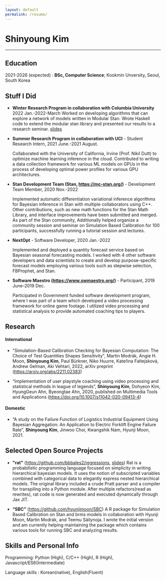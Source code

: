 ```yaml
---
layout: default
permalink: /resume/
---
```


Shinyoung Kim
============

-------------------     ----------------------------

Education
---------

2021-2026 (expected)
:   **BSc, Computer Science**; Kookmin Unversity, Seoul, South Korea

Stuff I Did
----------
* **Winter Research Program in collaboration with Columbia University** 2022 Jan.-2022-March
  Worked on developing algorithms that can explore a network of models written in Modular Stan. Wrote Haskell code to extend the modular stan library and presented our results to a research seminar. [slides](https://docs.google.com/presentation/d/1bMklK6OOARYEEfbHfH9MbOip8qJHcM6de22lvodDFDQ/edit?usp=sharing)

* **Summer Research Program in collaboration with UCI** - Student Research Intern, 2021 June.-2021 August.
  
  Collaborated with the University of California, Irvine (Prof. Nikil Dutt) to optimize machine learning inference in the cloud. Contributed to writing a data collection framework for various ML models on GPUs in the process of developing optimal power profiles for various GPU architectures.


* **Stan Development Team (Stan, <https://mc-stan.org/>)** - Development Team Member, 2020 Nov.-2022
  
  Implemented automatic differentiation variational inference algorithms for Bayesian inference in Stan with multiple collaborators using C++. Other contributions, such as new math functions for the Stan Math Library, and interface improvements have been submitted and merged. As part of the Stan community, Additionally helped organize a community session and seminar on Simulation Based Calibration for 100 participants, successfully running a tutorial session and lectures.

* **NextOpt** - Software Developer,  2020 Jan.-2022

  Implemented and deployed a quantity forecast service based on Bayesian seasonal forecasting models. I worked with 4 other software developers and data scientists to create and develop purpose-specific forecast models employing various tools such as stepwise selection, FBProphet, and Stan.


* **Software Maestro (<https://www.swmaestro.org/>)** - Participant, 2019 June-2019 Dec.
  
  Participated in Government funded software development program, where I was part of a team which developed a video processing framework for online game footage. I utilized video processing and statistical analysis to provide automated coaching tips to players.


Research
--------------------

#### International
* "Simulation-Based Calibration Checking for Bayesian Computation: The Choice of Test Quantities Shapes Sensitivity", Martin Modrák, Angie H. Moon, **Shinyoung Kim**, Paul Bürkner, Niko Huurre, Kateřina Faltejsková, Andrew Gelman, Aki Vehtari, 2022, arXiv preprint (<https://arxiv.org/abs/2211.02383>)

* “Implementation of user playstyle coaching using video processing and statistical methods in league of legends”, **Shinyoung Kim**, Dohyeon Kim, HyungGeun Ahn, Byeongtae Ahn, 2020, published on Multimedia Tools and Applications (<https://doi.org/10.1007/s11042-020-09413-4>)

#### Domestic
* “A study on the Failure Function of Logistics Industrial Equipment Using Bayesian Aggregation: An Application to Electric Forklift Engine Failure Rate”, **Shinyoung Kim**, Jinwoo Choi, Kwangshik Nam, Hyunji Moon, 2021.


Selected Open Source Projects
--------------------

* **"rat"** (<https://github.com/bbbales2/regressions>, [slides](https://docs.google.com/presentation/d/1osPHI-tehvQaKrLM5F6ctAWUJoHXpM5ozGxpqkJt1do/edit?usp=sharing))
Rat is a probabilistic programming language focused on simplicity in writing hierarchical bayesian models. It uses the notion of subscripted variables combined with categorical data to elegantly express nested hierarchical models. The original library included a crude Pratt parser and a compiler for transpiling into a Python module. After multiple refactors(read as rewrites), rat code is now generated and executed dynamically through Jax JIT.

* **“SBC”** (<https://github.com/hyunjimoon/SBC>)
A R package for Simulation Based Calibration on Stan and brms models in collaboration with Hyunji Moon, Martin Modrák, and Teemu Säilynoja. I wrote the initial version and am currently helping maintaining the package which contains various tools for running SBC and analyzing results.


Skills and Personal Info
--------------------

Programming: Python (High), C/C++ (High), R (High), Javascript/ES6(Intermediate)

Language skills : Korean(native), English(Fluent)
